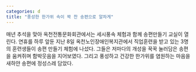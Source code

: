 ```yaml
---
categories: d
title: "풍성한 한가위 속이 꽉 찬 송편으로 알차게"
---
```

매년 추석을 맞아 옥천전통문화회관에서는 세시풍속 체험과 함께 송편만들기 교실이 열린다. 연휴를 하루 앞둔 지난 8일 옥천노인장애인복지관에서 직업훈련을 받고 있는 3명의 훈련생들이 송편 만들기 체험에 나섰다. 그들은 저마다의 개성을 꾹꾹 눌러담은 송편을 움켜쥐며 함박웃음을 지어보였다. 그리고 풍성하고 건강한 한가위를 염원하는 마음을 새하얀 송편에 정성스레 담았다.